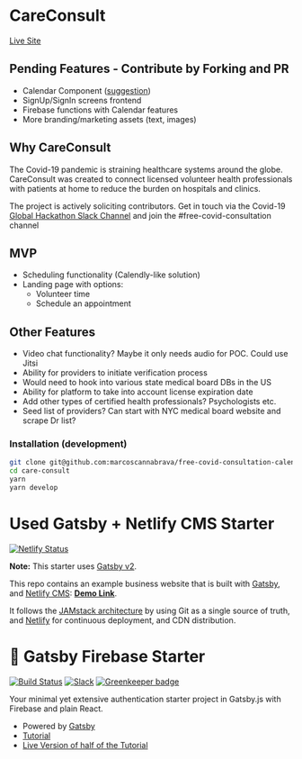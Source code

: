 # CareConsult
[Live Site](https://ecstatic-leavitt-3a8f13.netlify.com/)

## Pending Features - Contribute by Forking and PR
- Calendar Component ([suggestion](https://github.com/jquense/react-big-calendar))
- SignUp/SignIn screens frontend
- Firebase functions with Calendar features
- More branding/marketing assets (text, images)

## Why CareConsult
The Covid-19 pandemic is straining healthcare systems around the globe. CareConsult was created to connect licensed volunteer health professionals with patients at home to reduce the burden on hospitals and clinics.

The project is actively soliciting contributors. 
Get in touch via the Covid-19 [Global Hackathon Slack Channel](https://join.slack.com/t/globalcovidhackathon/shared_invite/zt-d25lrhkl-UAKmMq4h_zNzCQhqnNsbfw) and join the #free-covid-consultation channel 

## MVP
- Scheduling functionality (Calendly-like solution)
- Landing page with options: 
  - Volunteer time
  - Schedule an appointment

## Other Features
- Video chat functionality? Maybe it only needs audio for POC. Could use Jitsi 
- Ability for providers to initiate verification process
- Would need to hook into various state medical board DBs in the US
- Ability for platform to take into account license expiration date
- Add other types of certified health professionals? Psychologists etc. 
- Seed list of providers? Can start with NYC medical board website and scrape Dr list? 

### Installation (development)

```bash
git clone git@github.com:marcoscannabrava/free-covid-consultation-calendar.git care-consult
cd care-consult
yarn
yarn develop
```

# Used Gatsby + Netlify CMS Starter

[![Netlify Status](https://api.netlify.com/api/v1/badges/b654c94e-08a6-4b79-b443-7837581b1d8d/deploy-status)](https://app.netlify.com/sites/gatsby-starter-netlify-cms-ci/deploys)

**Note:** This starter uses [Gatsby v2](https://www.gatsbyjs.org/blog/2018-09-17-gatsby-v2/).

This repo contains an example business website that is built with [Gatsby](https://www.gatsbyjs.org/), and [Netlify CMS](https://www.netlifycms.org): **[Demo Link](https://gatsby-netlify-cms.netlify.com/)**.

It follows the [JAMstack architecture](https://jamstack.org) by using Git as a single source of truth, and [Netlify](https://www.netlify.com) for continuous deployment, and CDN distribution.

# 🐣 Gatsby Firebase Starter

[![Build Status](https://travis-ci.org/the-road-to-react-with-firebase/react-gatsby-firebase-authentication.svg?branch=master)](https://travis-ci.org/the-road-to-react-with-firebase/react-gatsby-firebase-authentication) [![Slack](https://slack-the-road-to-learn-react.wieruch.com/badge.svg)](https://slack-the-road-to-learn-react.wieruch.com/) [![Greenkeeper badge](https://badges.greenkeeper.io/the-road-to-react-with-firebase/react-gatsby-firebase-authentication.svg)](https://greenkeeper.io/)

Your minimal yet extensive authentication starter project in Gatsby.js with Firebase and plain React.

* Powered by [Gatsby](https://github.com/gatsbyjs/gatsby)
* [Tutorial](https://www.robinwieruch.de/complete-firebase-authentication-react-tutorial/)
* [Live Version of half of the Tutorial](https://react-firebase-authentication.wieruch.com/)

